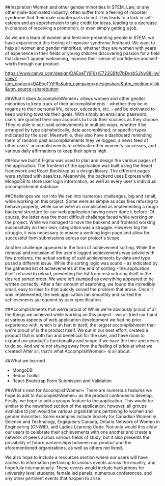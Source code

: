 ##Inspiration
Women and other gender minorities in STEM, Law, or any other male-dominated industry, often suffer from a feeling of imposter syndrome that their male counterparts do not. This leads to a lack in self-esteem and an apprehension to take credit for ideas, leading to a decrease in chances of receiving a promotion, or even simply getting a job.

As we are a team of women and feminine-presenting people in STEM, we have experienced this feeling of imposter syndrome firsthand. We want to help all women and gender minorities, whether they are women with years of experience in their fields or young children discovering passion for a field that doesn't appear welcoming, improve their sense of confidence and self-worth through our product.

https://www.canva.com/design/DAEoeTYjF6s/E723QBfd7bDysbSJNy98Hw/view?utm_content=DAEoeTYjF6s&utm_campaign=designshare&utm_medium=link&utm_source=sharebutton

##What it does
AccomplishWomen+ allows women and other gender minorities to keep track of their accomplishments - whether they be in regards to their personal life, career, education, etc. - and be motivated to keep working towards their goals. With simply an email and password, users are granted their own accounts to track their success as they choose. They're able to sort said achievements in multiple ways, whether it be arranged by type alphabetically, date accomplished, or specific types indicated by the user. Meanwhile, they also have a dashboard reminding them of random past accomplishments they've logged, a news feed of other users' accomplishments to celebrate other women's successes, and various daily affirmations to keep their spirits high.

##How we built it
Figma was used to plan and design the various pages of the application. The frontend of the application was built using the React framework and React Bootstrap as a design library. The different pages were stylized with saas/css. Meanwhile, the backend uses Express with MongoDB to store user login information, as well as every user's individual accomplishment database.

##Challenges we ran into
We ran into numerous challenges, big and small, while working on this project. Some were as simple as scss files refusing to behave properly, while some were as complicated as implementing a rough backend structure for our web application having never done it before. Of course, the latter was the most difficult challenge faced while working on the project. While we managed to have the backend and frontend working successfully on their own, integration was a struggle. However big the struggle, it was necessary to ensure a working login page and allow for successful form submissions across our project's scope.

Another challenge appeared in the form of achievement sorting. While the removal and inclusion of the user's logged achievements was solved with few problems, the actual sorting of said achievements by date and type posed a different issue. While the sorting logic was sound - as indicated by the gathered list of achievements at the end of sorting - the application itself refused to reload, preventing the list from restructuring itself in the desired sorted order. We were left stumped as everything appeared to be written correctly. After a fair amount of searching, we found the incredibly small, easy to miss fix that quickly solved the problem that arose. Once it was implemented, the web application ran smoothly and sorted the achievements as required by user specification.

##Accomplishments that we're proud of
While we're obviously proud of all the things we achieved while working on this project - we all tried our hand at various aspects of web application development we had no prior experience with, which is an feat in itself, the largest accomplishment that we're proud of is the product itself. We put in our best effort, created a product that is both fun and beneficial for the user, and have room to expand our product's functionality and scope if we have the time and desire to do so. And we're not shying away from the feeling of pride at what we created! After all, that's what AccomplishWomen+ is all about.

##What we learned
- MongoDB
- Redux Toolkit
- React-Bootstrap Form Submission and Validation

##What's next for AccomplishWomen+
There are numerous features we hope to add to AccomplishWomen+ as the product continues to develop. Firstly, we hope to add a groups feature to the application. This would be similar to the newsfeed section of the application; however, all groups available to join would be various organizations pertaining to women and gender minorities. Some examples include Society for Canadian Women in Science and Technology, Engiqueers Canada, Ontario Network of Women in Engineering (ONWiE), and Ladies Learning Code. Not only would this allow our users to celebrate their achievements with one another and create a network of peers across various fields of study, but it also presents the possibility of future partnerships between our product and the aforementioned organizations, as well as others not listed.

We also hope to include a resources section where our users will have access to information pertaining to various events across the country, and hopefully internationally. These events would include hackathons for university level students, female led panels, numerous conferences, and any other pertinent events that happen to arise.
